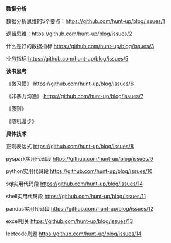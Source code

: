 **数据分析**

数据分析思维的5个要点：https://github.com/hunt-up/blog/issues/1

逻辑思维：https://github.com/hunt-up/blog/issues/2

什么是好的数据指标 https://github.com/hunt-up/blog/issues/3

业务指标 https://github.com/hunt-up/blog/issues/5

**读书思考**

《微习惯》 https://github.com/hunt-up/blog/issues/6

《非暴力沟通》 https://github.com/hunt-up/blog/issues/7

《原则》

《随机漫步》

**具体技术**

正则表达式 https://github.com/hunt-up/blog/issues/8

pyspark实用代码段 https://github.com/hunt-up/blog/issues/9

python实用代码段 https://github.com/hunt-up/blog/issues/10

sql实用代码段 https://github.com/hunt-up/blog/issues/14

shell实用代码段 https://github.com/hunt-up/blog/issues/11

pandas实用代码段 https://github.com/hunt-up/blog/issues/12

excel相关 https://github.com/hunt-up/blog/issues/13

leetcode刷题 https://github.com/hunt-up/blog/issues/14


